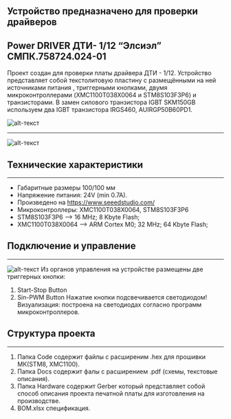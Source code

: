 
## Устройство предназначено для проверки драйверов 
Power DRIVER ДТИ- 1/12 “Элсиэл” СМПК.758724.024-01
--------------------------------------------------
Проект создан для проверки платы драйвера ДТИ - 1/12.
Устройство представляет собой текстолитовую пластину с размещёнными на ней источниками питания ,
триггерными кнопками, двумя микроконтроллерами (XMC1100T038X0064 и STM8S103F3P6) и транзисторами.
В замен силового транзистора IGBT SKM150GB используем два  IGBT транзистора IRGS460, AUIRGP50B60PD1.

![alt-текст](https://github.com/PivnevNikolay/PTK_2M2_V_DTI_1_12/blob/master/foto/001.jpg "bot")
***
![alt-текст](https://github.com/PivnevNikolay/PTK_2M2_V_DTI_1_12/blob/master/foto/002.jpg "top")

## Технические характеристики
-----------------------------
+ Габаритные размеры 100/100 мм
+ Напряжение питания: 24V (min 0.7A).
+ Произведено на https://www.seeedstudio.com/ 
+ Микроконтроллеры: XMC1100T038X0064, STM8S103F3P6
+ STM8S103F3P6 --> 16 MHz; 8 Kbyte Flash;
+ XMC1100T038X0064 -->  ARM Cortex M0; 32 MHz; 64 Kbyte Flash;

## Подключение и управление
-----------------------------
![alt-текст](https://github.com/PivnevNikolay/PTK_2M2_V_DTI_1_12/blob/master/foto/004.jpg "bot")
Из органов управления на устройстве размещены две триггерных кнопки:
1. Start-Stop Button
2. Sin-PWM Button
Нажатие кнопки подсвечивается светодиодом!
Визуализация: построена на светодиодах согласно программ микроконтроллеров.
## Структура проекта
--------------------
1. Папка Code содержит файлы с расширеним .hex для прошивки МК(STM8, XMC1100).
2. Папка Docs содержит фалы с расширением .pdf (схемы, текстовые описания).
3. Папка Hardware содержит Gerber который представляет собой способ описания проекта печатной платы для изготовления на производстве.
4. BOM.xlsx спецификация.
